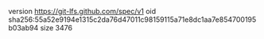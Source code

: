 version https://git-lfs.github.com/spec/v1
oid sha256:55a52e9194e1315c2da76d47011c98159115a71e8dc1aa7e854700195b03ab94
size 3476
